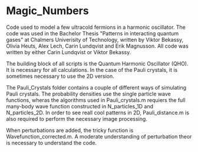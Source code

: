 # Magic_Numbers
Code used to model a few ultracold fermions in a harmonic oscillator. The code was used in the Bachelor Thesis "Patterns in interacting quantum gases" at Chalmers Univerisity of Technology, written by Viktor Bekassy, Olivia Heuts, Alex Lech, Carin Lundqvist and Erik Magnusson. All code was written by either Carin Lundqvist or Viktor Bekassy.

The building block of all scripts is the Quantum Harmonic Oscillator (QHO). It is necessary for all calculations. In the case of the Pauli crystals, it is sometimes necessary to use the 2D version.

The Pauli_Crystals folder contains a couple of different ways of simulating Pauli crystals. The probability densities use the single particle wave functions, wheras the algorithms used in Pauli_crystals.m requiers the full many-body wave function constructed in N_particles_1D and N_particles_2D. In order to see reall cool patterns in 2D, Pauli_distance.m is also required to perform the necessary image processing.

When perturbations are added, the tricky function is Wavefunction_corrected.m. A moderate understanding of perturbation theor is necessary to understand the code.
